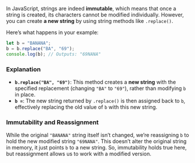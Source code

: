 In JavaScript, strings are indeed **immutable**, which means that once a string is created, its characters cannot be modified individually. However, you can create **a new string** by using string methods like `.replace()`.

Here’s what happens in your example:

```javascript
let b = "BANANA";
b = b.replace("BA", "69");
console.log(b); // Outputs: "69NANA"
```

### Explanation
- **`b.replace("BA", "69")`**: This method creates a **new string** with the specified replacement (changing `"BA"` to `"69"`), rather than modifying `b` in place.
- **`b =`**: The new string returned by `.replace()` is then assigned back to `b`, effectively replacing the old value of `b` with this new string.

### Immutability and Reassignment
While the original `"BANANA"` string itself isn’t changed, we’re reassigning `b` to hold the new modified string `"69NANA"`. This doesn’t alter the original string in memory, it just points `b` to a new string. So, immutability holds true here, but reassignment allows us to work with a modified version.